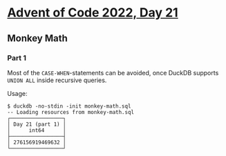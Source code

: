 # [Advent of Code 2022, Day 21](https://adventofcode.com/2022/day/21)

## Monkey Math

### Part 1

Most of the `CASE-WHEN`-statements can be avoided, once DuckDB 
supports `UNION ALL` inside recursive queries.

Usage:

~~~
$ duckdb -no-stdin -init monkey-math.sql
-- Loading resources from monkey-math.sql
┌─────────────────┐
│ Day 21 (part 1) │
│      int64      │
├─────────────────┤
│ 276156919469632 │
└─────────────────┘
~~~

